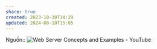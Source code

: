 ```yaml
---
share: true
created: 2023-10-30T14:29
updated: 2024-08-18T15:05
---
```

Nguồn:: ![Web Server Concepts and Examples - YouTube](https://youtu.be/9J1nJOivdyw?si=YTY7jgE0OW8MjvxW)